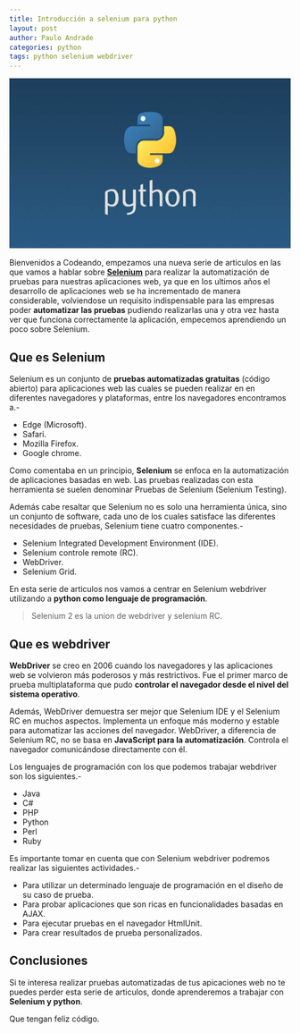 ```yaml
---
title: Introducción a selenium para python
layout: post
author: Paulo Andrade
categories: python
tags: python selenium webdriver
---
```


![Obtener el factorial de un numero con python](/img/python.jpg)

Bienvenidos a Codeando, empezamos una nueva serie de articulos en las que vamos a hablar sobre **[Selenium](https://www.seleniumhq.org/)** para realizar la automatización de pruebas para nuestras aplicaciones web, ya que en los ultimos años el desarrollo de aplicaciones web se ha incrementado de manera considerable, volviendose un requisito indispensable para las empresas poder **automatizar las pruebas** pudiendo realizarlas una y otra vez hasta ver que funciona correctamente la aplicación, empecemos aprendiendo un poco sobre Selenium.

## Que es Selenium

Selenium es un conjunto de **pruebas automatizadas gratuitas** (código abierto) para aplicaciones web las cuales se pueden realizar en en diferentes navegadores y plataformas, entre los navegadores encontramos a.-

* Edge (Microsoft).
* Safari.
* Mozilla Firefox.
* Google chrome.

Como comentaba en un principio, **Selenium** se enfoca en la automatización de aplicaciones basadas en web. Las pruebas realizadas con esta herramienta se suelen denominar Pruebas de Selenium (Selenium Testing).

Además cabe resaltar que Selenium no es solo una herramienta única, sino un conjunto de software, cada uno de los cuales satisface las diferentes necesidades de pruebas, Selenium tiene cuatro componentes.-

* Selenium Integrated Development Environment (IDE).
* Selenium controle remote (RC).
* WebDriver.
* Selenium Grid.

En esta serie de articulos nos vamos a centrar en Selenium webdriver utilizando a **python como lenguaje de programación**.

> Selenium 2 es la union de webdriver y selenium RC.

## Que es webdriver

**WebDriver** se creo en  2006  cuando los navegadores y las aplicaciones web se volvieron más poderosos y más restrictivos. Fue el primer marco de prueba multiplataforma que pudo **controlar el navegador desde el nivel del sistema operativo**.

Además, WebDriver demuestra ser mejor que Selenium IDE y el Selenium RC en muchos aspectos. Implementa un enfoque más moderno y estable para automatizar las acciones del navegador. WebDriver, a diferencia de Selenium RC, no se basa en **JavaScript para la automatización**. Controla el navegador comunicándose directamente con él.

Los lenguajes de programación con los que podemos trabajar webdriver son los siguientes.-

* Java
* C#
* PHP
* Python
* Perl
* Ruby

Es importante tomar en cuenta que con Selenium webdriver podremos realizar las siguientes actividades.-

* Para utilizar un determinado lenguaje de programación en el diseño de su caso de prueba.
* Para probar aplicaciones que son ricas en funcionalidades basadas en AJAX.
* Para ejecutar pruebas en el navegador HtmlUnit.
 * Para crear resultados de prueba personalizados.

## Conclusiones

Si te interesa realizar pruebas automatizadas de tus apicaciones web no te puedes perder esta serie de articulos, donde aprenderemos a trabajar con **Selenium y python**.

Que tengan feliz código.